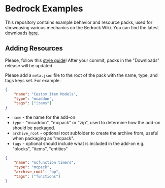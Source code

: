 # Bedrock Examples

This repository contains example behavior and resource packs, used for showcasing various mechanics on the Bedrock Wiki.
You can find the latest downloads [here](https://github.com/Bedrock-OSS/bedrock-examples/releases/tag/download).

## Adding Resources

Please, follow this [style guide](https://wiki.bedrock.dev/meta/style-guide.html)!
After your commit, packs in the "Downloads" release will be updated.

Please add a `meta.json` file to the root of the pack with the name, type, and tags keys set. For example:

```json
{
    "name": "Custom Item Models",
    "type": "mcaddon",
    "tags": ["items"]
}
```

- `name` - the name for the add-on
- `type` - "mcaddon", "mcpack" or "zip", used to determine how the add-on should be packaged.
- `archive_root` - optional root subfolder to create the archive from, useful when packaging as "mcpack".
- `tags` - optional should include what is included in the add-on e.g. "blocks", "items", "entities"

```json
{
    "name": "mcfunction timers",
    "type": "mcpack",
    "archive_root": "bp",
    "tags": ["functions"]
}
```
